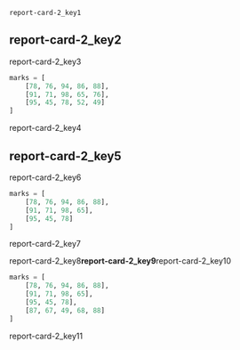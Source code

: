 ```ngMeta
report-card-2_key1
```
## report-card-2_key2
report-card-2_key3

```python
marks = [
    [78, 76, 94, 86, 88],
    [91, 71, 98, 65, 76],
    [95, 45, 78, 52, 49]
]
```
report-card-2_key4

## report-card-2_key5
report-card-2_key6

```python
marks = [
    [78, 76, 94, 86, 88],
    [91, 71, 98, 65],
    [95, 45, 78]
]
```
report-card-2_key7

report-card-2_key8**report-card-2_key9**report-card-2_key10

```python
marks = [
    [78, 76, 94, 86, 88],
    [91, 71, 98, 65],
    [95, 45, 78],
    [87, 67, 49, 68, 88]
]
```
report-card-2_key11

